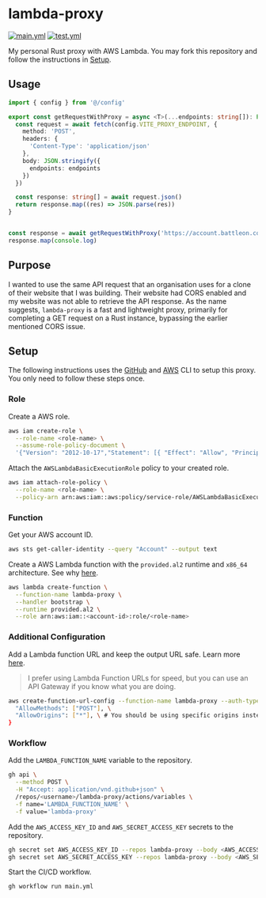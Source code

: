 # lambda-proxy

[![main.yml](https://github.com/winstxnhdw/lambda-proxy/actions/workflows/main.yml/badge.svg)](https://github.com/winstxnhdw/lambda-proxy/actions/workflows/main.yml)
[![test.yml](https://github.com/winstxnhdw/lambda-proxy/actions/workflows/test.yml/badge.svg)](https://github.com/winstxnhdw/lambda-proxy/actions/workflows/test.yml)

My personal Rust proxy with AWS Lambda. You may fork this repository and follow the instructions in [Setup](#setup).

## Usage

```ts
import { config } from '@/config'

export const getRequestWithProxy = async <T>(...endpoints: string[]): Promise<T[]> => {
  const request = await fetch(config.VITE_PROXY_ENDPOINT, {
    method: 'POST',
    headers: {
      'Content-Type': 'application/json'
    },
    body: JSON.stringify({
      endpoints: endpoints
    })
  })

  const response: string[] = await request.json()
  return response.map((res) => JSON.parse(res))
}


const response = await getRequestWithProxy('https://account.battleon.com/charpage/details?id=53251829')
response.map(console.log)
```

## Purpose

I wanted to use the same API request that an organisation uses for a clone of their website that I was building. Their website had CORS enabled and my website was not able to retrieve the API response. As the name suggests, `lambda-proxy` is a fast and lightweight proxy, primarily for completing a GET request on a Rust instance, bypassing the earlier mentioned CORS issue.

## Setup

The following instructions uses the [GitHub](https://cli.github.com/) and [AWS](https://docs.aws.amazon.com/cli/latest/userguide/getting-started-install.html) CLI to setup this proxy. You only need to follow these steps once.

### Role

Create a AWS role.

```bash
aws iam create-role \
  --role-name <role-name> \
  --assume-role-policy-document \
  '{"Version": "2012-10-17","Statement": [{ "Effect": "Allow", "Principal": {"Service": "lambda.amazonaws.com"}, "Action": "sts:AssumeRole"}]}'
```

Attach the `AWSLambdaBasicExecutionRole` policy to your created role.

```bash
aws iam attach-role-policy \
  --role-name <role-name> \
  --policy-arn arn:aws:iam::aws:policy/service-role/AWSLambdaBasicExecutionRole
```

### Function

Get your AWS account ID.

```bash
aws sts get-caller-identity --query "Account" --output text
```

Create a AWS Lambda function with the `provided.al2` runtime and `x86_64` architecture. See why [here](https://www.amanox.ch/en/awslambda/).

```bash
aws lambda create-function \
  --function-name lambda-proxy \
  --handler bootstrap \
  --runtime provided.al2 \
  --role arn:aws:iam::<account-id>:role/<role-name>
```

### Additional Configuration

Add a Lambda function URL and keep the output URL safe. Learn more [here](https://docs.aws.amazon.com/cli/latest/reference/lambda/create-function-url-config.html).

> I prefer using Lambda Function URLs for speed, but you can use an API Gateway if you know what you are doing.

```bash
aws create-function-url-config --function-name lambda-proxy --auth-type NONE --cors { \
  "AllowMethods": ["POST"], \
  "AllowOrigins": ["*"], \ # You should be using specific origins instead
}
```

### Workflow

Add the `LAMBDA_FUNCTION_NAME` variable to the repository.

```bash
gh api \
  --method POST \
  -H "Accept: application/vnd.github+json" \
  /repos/<username>/lambda-proxy/actions/variables \
  -f name='LAMBDA_FUNCTION_NAME' \
  -f value='lambda-proxy'
 ```

Add the `AWS_ACCESS_KEY_ID` and `AWS_SECRET_ACCESS_KEY` secrets to the repository.

```bash
gh secret set AWS_ACCESS_KEY_ID --repos lambda-proxy --body <AWS_ACCESS_KEY_ID>
gh secret set AWS_SECRET_ACCESS_KEY --repos lambda-proxy --body <AWS_SECRET_ACCESS_KEY>
```

Start the CI/CD workflow.

```bash
gh workflow run main.yml
```
